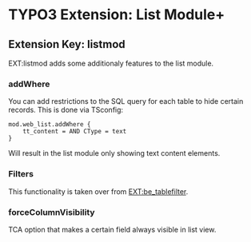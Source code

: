 # TYPO3 Extension: List Module+
## Extension Key: listmod

EXT:listmod adds some additionaly features to the list module.

### addWhere

You can add restrictions to the SQL query for each table to hide certain records. This is done via TSconfig:

	mod.web_list.addWhere {
		tt_content = AND CType = text
	}

Will result in the list module only showing text content elements.

### Filters

This functionality is taken over from [EXT:be_tablefilter](http://typo3.org/extensions/repository/view/be_tablefilter).

### forceColumnVisibility

TCA option that makes a certain field always visible in list view.